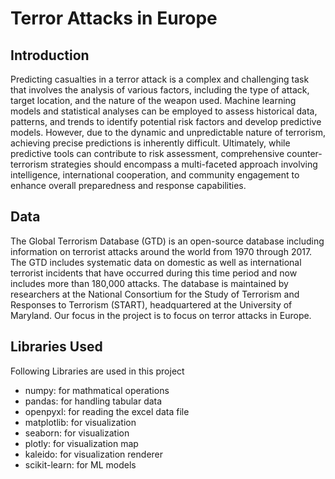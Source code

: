# Terror Attacks in Europe

## Introduction

Predicting casualties in a terror attack is a complex and challenging task that involves the analysis of various factors, including the type of attack, target location, and the nature of the weapon used. Machine learning models and statistical analyses can be employed to assess historical data, patterns, and trends to identify potential risk factors and develop predictive models. However, due to the dynamic and unpredictable nature of terrorism, achieving precise predictions is inherently difficult. Ultimately, while predictive tools can contribute to risk assessment, comprehensive counter-terrorism strategies should encompass a multi-faceted approach involving intelligence, international cooperation, and community engagement to enhance overall preparedness and response capabilities.

## Data

The Global Terrorism Database (GTD) is an open-source database including information on terrorist attacks around the world from 1970 through 2017. The GTD includes systematic data on domestic as well as international terrorist incidents that have occurred during this time period and now includes more than 180,000 attacks. The database is maintained by researchers at the National Consortium for the Study of Terrorism and Responses to Terrorism (START), headquartered at the University of Maryland. Our focus in the project is to focus on terror attacks in Europe.

## Libraries Used

Following Libraries are used in this project

- numpy: for mathmatical operations
- pandas: for handling tabular data
- openpyxl: for reading the excel data file
- matplotlib: for visualization
- seaborn: for visualization
- plotly: for visualization map
- kaleido: for visualization renderer
- scikit-learn: for ML models
